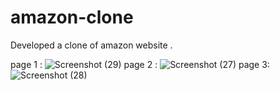 # amazon-clone
Developed a clone of amazon website . 

page 1 :
![Screenshot (29)](https://github.com/user-attachments/assets/7c185d22-3885-4c12-af24-58b34c4eaf1c)
page 2 :
![Screenshot (27)](https://github.com/user-attachments/assets/2c0a5d11-5e46-47c3-9d7b-ce2d6e6d4d4c)
page 3:
![Screenshot (28)](https://github.com/user-attachments/assets/e2693aef-45e9-4345-b744-3a9f37a001b6)
